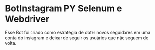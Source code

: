 # BotInstagram PY Selenum e Webdriver
Esse Bot foi criado como estratégia de obter novos seguidores em uma conta do instagram e deixar de seguir os usuários que não seguem de volta.
